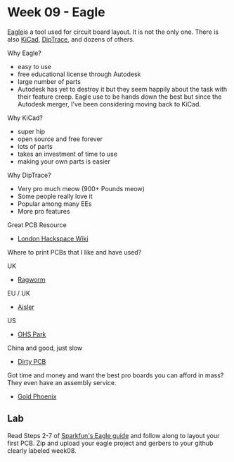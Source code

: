 # Week 09 - Eagle 

[Eagle](https://www.autodesk.co.uk/products/eagle/free-download)is a tool used for circuit board layout. It is not the only one. There is also [KiCad](http://www.kicad-pcb.org/), [DipTrace](https://diptrace.com/), and dozens of others.

Why Eagle? 
* easy to use 
* free educational license through Autodesk 
* large number of parts 
* Autodesk has yet to destroy it but they seem happily about the task with their feature creep. Eagle use to be hands down the best but since the Autodesk merger, I've been considering moving back to KiCad. 

Why KiCad? 

* super hip
* open source and free forever 
* lots of parts
* takes an investment of time to use 
* making your own parts is easier 

Why DipTrace?

* Very pro much meow (900+ Pounds meow) 
* Some people really love it 
* Popular among many EEs
* More pro features 

Great PCB Resource 
* [London Hackspace Wiki](https://wiki.london.hackspace.org.uk/view/Guides/PCB_Fabrication)

Where to print PCBs that I like and have used? 

UK 
* [Ragworm](https://ragworm.eu/)

EU / UK
* [Aisler](https://aisler.net/)

US 
* [OHS Park](https://oshpark.com/)

China and good, just slow 
* [Dirty PCB](https://dirtypcbs.com/store/pcbs)

Got time and money and want the best pro boards you can afford in mass? They even have an assembly service. 
* [Gold Phoenix](https://www.goldphoenixpcb.com/)


## Lab  

Read Steps 2-7 of [Sparkfun's Eagle guide](https://www.sparkfun.com/EAGLE) and follow along to layout your first PCB. Zip and upload your eagle project and gerbers to your github clearly labeled week08. 

